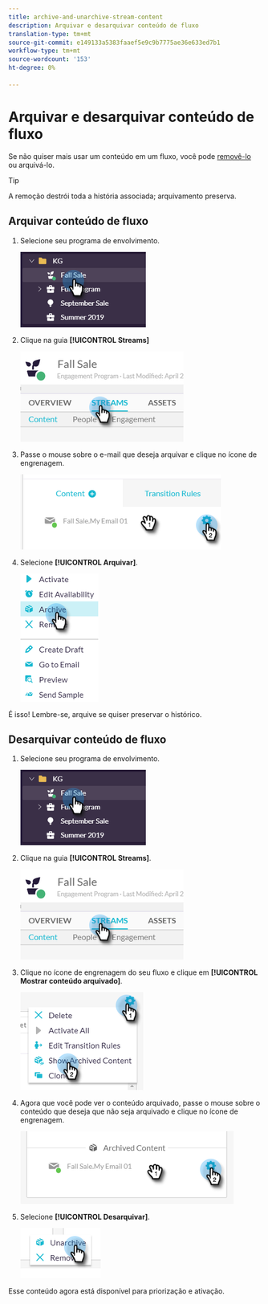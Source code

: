 ```yaml
---
title: archive-and-unarchive-stream-content
description: Arquivar e desarquivar conteúdo de fluxo
translation-type: tm+mt
source-git-commit: e149133a5383faaef5e9c9b7775ae36e633ed7b1
workflow-type: tm+mt
source-wordcount: '153'
ht-degree: 0%

---
```



# Arquivar e desarquivar conteúdo de fluxo

Se não quiser mais usar um conteúdo em um fluxo, você pode [removê-lo](/help/sky/remove-stream-content.md) ou arquivá-lo.

>[!TIP]
>
>A remoção destrói toda a história associada; arquivamento
>preserva.

## Arquivar conteúdo de fluxo

1. Selecione seu programa de envolvimento.

   ![Imagem Um](/help/sky/assets/engagement-programs/archive-and-unarchive-stream-content/archive-and-unarchive-stream-content-1.png)

1. Clique na guia **[!UICONTROL Streams]**

   ![Imagem dois](/help/sky/assets/engagement-programs/archive-and-unarchive-stream-content/archive-and-unarchive-stream-content-2.png)

1. Passe o mouse sobre o e-mail que deseja arquivar e clique no ícone de engrenagem.

   ![Imagem Três](/help/sky/assets/engagement-programs/archive-and-unarchive-stream-content/archive-and-unarchive-stream-content-3.png)

1. Selecione **[!UICONTROL Arquivar]**.

   ![Imagem quatro](/help/sky/assets/engagement-programs/archive-and-unarchive-stream-content/archive-and-unarchive-stream-content-4.png)

É isso! Lembre-se, arquive se quiser preservar o histórico.

## Desarquivar conteúdo de fluxo

1. Selecione seu programa de envolvimento.

   ![Imagem cinco](/help/sky/assets/engagement-programs/archive-and-unarchive-stream-content/archive-and-unarchive-stream-content-5.png)

1. Clique na guia **[!UICONTROL Streams]**.

   ![Imagem seis](/help/sky/assets/engagement-programs/archive-and-unarchive-stream-content/archive-and-unarchive-stream-content-6.png)

1. Clique no ícone de engrenagem do seu fluxo e clique em **[!UICONTROL Mostrar conteúdo arquivado]**.

   ![Imagem sete](/help/sky/assets/engagement-programs/archive-and-unarchive-stream-content/archive-and-unarchive-stream-content-7.png)

1. Agora que você pode ver o conteúdo arquivado, passe o mouse sobre o conteúdo que deseja que não seja arquivado e clique no ícone de engrenagem.

   ![Imagem Oito](/help/sky/assets/engagement-programs/archive-and-unarchive-stream-content/archive-and-unarchive-stream-content-8.png)

1. Selecione **[!UICONTROL Desarquivar]**.

   ![Imagem Nove](/help/sky/assets/engagement-programs/archive-and-unarchive-stream-content/archive-and-unarchive-stream-content-9.png)

Esse conteúdo agora está disponível para priorização e ativação.
